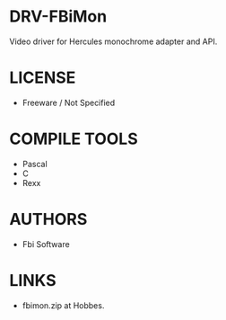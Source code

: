# DRV-FBiMon
Video driver for Hercules monochrome adapter and API.

LICENSE
===============
* Freeware / Not Specified

COMPILE TOOLS
===============
* Pascal
* C
* Rexx
 
AUTHORS
===============
* Fbi Software

LINKS
===============
* fbimon.zip at Hobbes.
